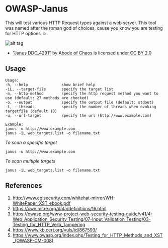 # OWASP-Janus
This will test various HTTP Request types against a web server. This tool was named after the roman god of choices, cause you know you are testing for HTTP options ☺️.

![alt tag](https://live.staticflickr.com/5223/5693358859_6e2e49185d_b.jpg)
* ["Janus DDC_4291"](https://www.flickr.com/photos/40936370@N00/5693358859) by [Abode of Chaos](https://www.flickr.com/photos/40936370@N00) is licensed under [CC BY 2.0](https://creativecommons.org/licenses/by/2.0/?ref=ccsearch&atype=rich)

## Usage
```
Usage:
-h, --help               show brief help
-iL, --target-file       specify the target list
-m, --http-method        specify the http request method you want to use (default: 27 methods are checked)
-o, --output             specify the output file (default: stdout)
-t, --threads            specify the number of threads when evoking targetfile (default 10)
-u, --url-target         specify the url (http://www.example.com)

Example:
janus -u http://www.example.com
janus -iL web_targets.list -o filename.txt
```

*To scan a specific target*
```
janus -u http://www.example.com
```
*To scan multiple targets*
```
janus -iL web_targets.list -o filename.txt
```

## References
1. http://www.cgisecurity.com/whitehat-mirror/WH-WhitePaper_XST_ebook.pdf
2. https://cwe.mitre.org/data/definitions/16.html
3. https://owasp.org/www-project-web-security-testing-guide/v41/4-Web_Application_Security_Testing/07-Input_Validation_Testing/03-Testing_for_HTTP_Verb_Tampering
4. https://www.kb.cert.org/vuls/id/867593/
5. https://www.owasp.org/index.php/Testing_for_HTTP_Methods_and_XST_(OWASP-CM-008)

